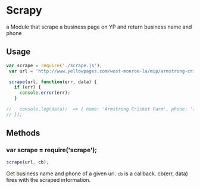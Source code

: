 # Scrapy 

a Module that scrape a business page on YP and return business name and phone

## Usage

```js
var scrape = require('./scrape.js');
 var url = 'http://www.yellowpages.com/west-monroe-la/mip/armstrong-cricket-farm-5032804?lid=5032804'

 scrape(url, function(err, data) {
   if (err) {
     console.error(err);
   }

//   console.log(data);  => { name: 'Armstrong Cricket Farm', phone: '(318)387-6000' }
// });
```

## Methods

### var scrape = require('scrape');

```js
scrape(url, cb);
```

Get business name and phone of a given url. `cb` is a callback.
cb(err, data) fires with the scraped information.

